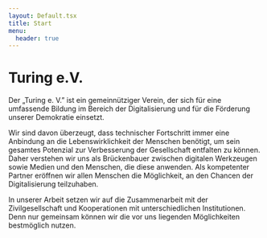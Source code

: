 ```yaml
---
layout: Default.tsx
title: Start
menu:
  header: true
---
```


# Turing e.V.

Der „Turing e. V.” ist ein gemeinnütziger Verein, der sich für eine umfassende Bildung im Bereich der Digitalisierung und für die Förderung unserer Demokratie einsetzt.

Wir sind davon überzeugt, dass technischer Fortschritt immer eine Anbindung an die Lebenswirklichkeit der Menschen benötigt, um sein gesamtes Potenzial zur Verbesserung der Gesellschaft entfalten zu können. Daher verstehen wir uns als Brückenbauer zwischen digitalen Werkzeugen sowie Medien und den Menschen, die diese anwenden. Als kompetenter Partner eröffnen wir allen Menschen die Möglichkeit, an den Chancen der Digitalisierung teilzuhaben.

In unserer Arbeit setzen wir auf die Zusammenarbeit mit der Zivilgesellschaft und Kooperationen mit unterschiedlichen Institutionen. Denn nur gemeinsam können wir die vor uns liegenden Möglichkeiten bestmöglich nutzen.